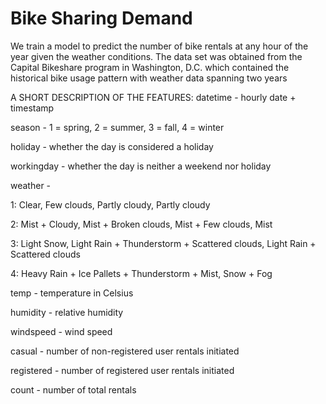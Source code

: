# Bike Sharing Demand
We train a model to predict the number of bike rentals at any hour of the year given the weather conditions. The data set was obtained from the Capital Bikeshare program in Washington, D.C. which contained the historical bike usage pattern with weather data spanning two years

A SHORT DESCRIPTION OF THE FEATURES:
datetime - hourly date + timestamp  

season -  1 = spring, 2 = summer, 3 = fall, 4 = winter 

holiday - whether the day is considered a holiday

workingday - whether the day is neither a weekend nor holiday

weather -

1: Clear, Few clouds, Partly cloudy, Partly cloudy 

2: Mist + Cloudy, Mist + Broken clouds, Mist + Few clouds, Mist 

3: Light Snow, Light Rain + Thunderstorm + Scattered clouds, Light Rain + Scattered clouds 

4: Heavy Rain + Ice Pallets + Thunderstorm + Mist, Snow + Fog 

temp - temperature in Celsius


humidity - relative humidity

windspeed - wind speed

casual - number of non-registered user rentals initiated

registered - number of registered user rentals initiated

count - number of total rentals
